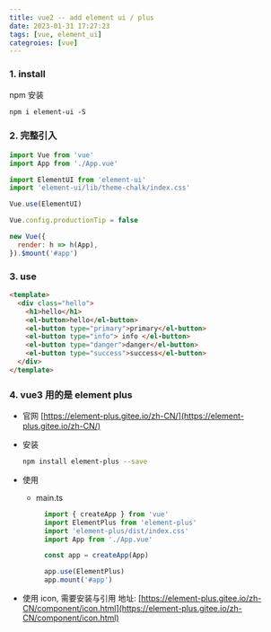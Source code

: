 ```yaml
---
title: vue2 -- add element ui / plus
date: 2023-01-31 17:27:23
tags: [vue, element_ui]
categroies: [vue]
---
```


### 1. install
npm 安装
```shell
npm i element-ui -S
```

### 2. 完整引入

```js
import Vue from 'vue'
import App from './App.vue'

import ElementUI from 'element-ui'
import 'element-ui/lib/theme-chalk/index.css'

Vue.use(ElementUI)

Vue.config.productionTip = false

new Vue({
  render: h => h(App),
}).$mount('#app')

```

### 3. use
```html
<template>
  <div class="hello">
    <h1>hello</h1>
    <el-button>hello</el-button>
    <el-button type="primary">primary</el-button>
    <el-button type="info"> info </el-button>
    <el-button type="danger">danger</el-button>
    <el-button type="success">success</el-button>
  </div>
</template>

```

### 4. vue3 用的是 element plus

- 官网 [https://element-plus.gitee.io/zh-CN/](https://element-plus.gitee.io/zh-CN/)

- 安装
  ```bash
  npm install element-plus --save
  ```
- 使用
  - main.ts
      ```ts
        import { createApp } from 'vue'
        import ElementPlus from 'element-plus'
        import 'element-plus/dist/index.css'
        import App from './App.vue'

        const app = createApp(App)

        app.use(ElementPlus)
        app.mount('#app')
      ```
- 使用 icon, 需要安装与引用
  地址: [https://element-plus.gitee.io/zh-CN/component/icon.html](https://element-plus.gitee.io/zh-CN/component/icon.html)